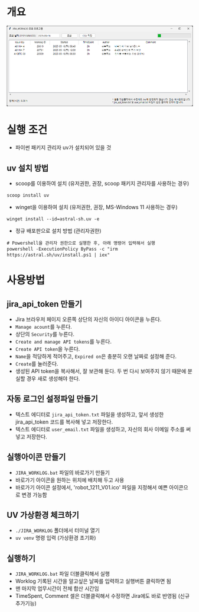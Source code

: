 
# 개요

![](JIRA_WORKLOG.png)

# 실행 조건
* 파이썬 패키지 관리자 uv가 설치되어 있을 것

## uv 설치 방법
* scoop를 이용하여 설치 (유저권한, 권장, scoop 패키지 관리자를 사용하는 경우)
```
scoop install uv
```

* winget을 이용하여 설치 (유저권한, 권장, MS-Windows 11 사용하는 경우)
```
winget install --id=astral-sh.uv -e
```

* 정규 배포판으로 설치 방법 (관리자권한)
```
# Powershell을 관리자 권한으로 실행한 후, 아래 명령어 입력해서 실행
powershell -ExecutionPolicy ByPass -c "irm https://astral.sh/uv/install.ps1 | iex"
```


# 사용방법

## jira_api_token 만들기
* Jira 브라우저 페이지 오른쪽 상단의 자신의 아이디 아이콘을 누른다.
* `Manage acount`를 누른다.
* 상단의 `Security`를 누른다.
* `Create and manage API tokens`를 누른다.
* `Create API token`을 누른다.
* `Name`을 적당하게 적어주고, `Expired on`은 충분히 오랜 날짜로 설정해 준다.
* `Create`를 눌러준다.
* 생성된 API token을 복사해서, 잘 보관해 둔다.  두 번 다시 보여주지 않기 때문에 분실할 경우 새로 생성해야 한다.

## 자동 로그인 설정파일 만들기
* 텍스트 에디터로 `jira_api_token.txt` 파일을 생성하고, 앞서 생성한 jira_api_token 코드를 복사해 넣고 저장한다.
* 텍스트 에디터로 `user_email.txt` 파일을 생성하고, 자신의 회사 이메일 주소를 써넣고 저장한다.

## 실행아이콘 만들기
* `JIRA_WORKLOG.bat` 파일의 바로가기 만들기
* 바로가기 아이콘을 원하는 위치에 배치해 두고 사용
* 바로가기 아이콘 설정에서, 'robot_1211_V01.ico' 파일을 지정해서 예쁜 아이콘으로 변경 가능함

## UV 가상환경 체크하기
* `./JIRA_WORKLOG` 폴더에서 터미널 열기
* `uv venv` 명령 입력 (가상환경 초기화)

## 실행하기
* `JIRA_WORKLOG.bat` 파일 더블클릭해서 실행
* Worklog 기록된 시간을 알고싶은 날짜를 입력하고 실행버튼 클릭하면 됨
* 맨 마지막 업무시간이 전체 합산 시간임
* TimeSpent, Comment 셀은 더블클릭해서 수정하면 Jira에도 바로 반영됨 (신규추가기능)